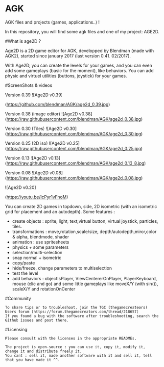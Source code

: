 # AGK

AGK files and projects (games, applications..) !

In this repository, you will find some agk files and one of my project: AGE2D.

#What is age2D ?

Age2D is a 2D game editor for AGK, developped by Blendman (made with AGK2), started since january 2017 (last version 0.41. 02/2017). 


With Age2D, you can create the levels for your games, and you can even add some gameplays (basic for the moment), like behaviors. You can add physic and virtuel utilities (buttons, joystick) for your games.

#ScreenShots & videos

Version 0.39 
![Age2D v0.39]

(https://github.com/blendman/AGK/age2d_0.39.jpg)

Version 0.38 (image editor)
![Age2D v0.38]
(https://raw.githubusercontent.com/blendman/AGK/age2d_0.38.jpg)

Version 0.30 (Tiles)
![Age2D v0.30]
(https://raw.githubusercontent.com/blendman/AGK/age2d_0.30.jpg)

Version 0.25 (2D iso)
![Age2D v0.25]
(https://raw.githubusercontent.com/blendman/AGK/age2d_0.25.jpg)

Version 0.13
![Age2D v0.13]
(https://raw.githubusercontent.com/blendman/AGK/age2d_0.13_8.jpg)

Version 0.08
![Age2D v0.08]
(https://raw.githubusercontent.com/blendman/AGK/age2d_0.08.jpg)


![Age2D v0.20]

(https://youtu.be/IcPyr1vFnoM)


You can create 2D games in topdown, side, 2D isometric (with an isometric grid for placement and an autodepth).
Some features :
- create objects : sprite, light, text,virtual button, virtual joystick, particles, tiles.
- transformations : move,rotation,scale/size, depth/autodepth,miror,color & alpha, blendmode, shader
- animation : use spritesheets
- physics + some parameters
- selection/multi-selection
- snap normal + isometric
- copy/paste
- hide/freeze, change parameters to multiselection
- test the level
- add behaviors : objectIsPlayer, ViewCentererOnPlayer, PlayerKeyboard, mouse (clic and go) and some little gameplays like moveX/Y (with sin()), scaleX/Y and rotationOnCenter


#Community

    To share tips or to troubleshoot, join the TGC (thegamecreateors) Users forum (https://forum.thegamecreators.com/thread/218657)
    If you found a bug with the software after troubleshooting, search the Github issues and post there.

#Licensing

    Please consult with the licenses in the appropriate READMEs.
    
    The project is open-source : you can use it, copy it, modify it, change it and distribute freely it.
    You cant : sell it, made another software with it and sell it, tell that you have made it ^^.







